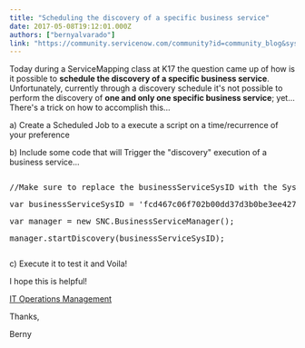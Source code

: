 ```yaml
---
title: "Scheduling the discovery of a specific business service"
date: 2017-05-08T19:12:01.000Z
authors: ["bernyalvarado"]
link: "https://community.servicenow.com/community?id=community_blog&sys_id=a67d6269dbd0dbc01dcaf3231f9619c7"
---
```

<p>Today during a ServiceMapping class at K17 the question came up of how is it possible to <strong>schedule the discovery of a specific business service</strong>. Unfortunately, currently through a discovery schedule it's not possible to perform the discovery of <strong>one and only one specific business service</strong>; yet... There's a trick on how to accomplish this...</p><p></p><p>a) Create a Scheduled Job to a execute a script on a time/recurrence of your preference</p><p>b) Include some code that will Trigger the "discovery" execution of a business service...</p><p></p><pre __default_attr="javascript" __jive_macro_name="code" class="jive_macro_code jive_text_macro _jivemacro_uid_14942525315216220" data-renderedposition="136_8_1192_64" jivemacro_uid="_14942525315216220"><p>//Make sure to replace the businessServiceSysID with the Sys ID of your business service.</p><p>var businessServiceSysID = 'fcd467c06f702b00dd37d3b0be3ee427'</p><p>var manager = new SNC.BusinessServiceManager();</p><p>manager.startDiscovery(businessServiceSysID);</p></pre><p></p><p>c) Execute it to test it and Voila!</p><p></p><p>I hope this is helpful! <span __jive_emoticon_name="happy" __jive_macro_name="emoticon" class="jive_emote jive_macro" data-renderedposition="263_140.5_16_16" src="/8.0.4.21bdc7e/images/emoticons/happy.png"></span></p><p></p><p> <a title="IT Operations Management" __default_attr="2112" __jive_macro_name="community" class="jive_macro_community jive-link-community-small jive_macro" data-id="2112" data-objecttype="14" data-orig-content="IT Operations Management" data-renderedposition="308_11.890625_190_16" data-type="space" href="undefined2112">IT Operations Management</a></p><p></p><p>Thanks,</p><p>Berny</p>